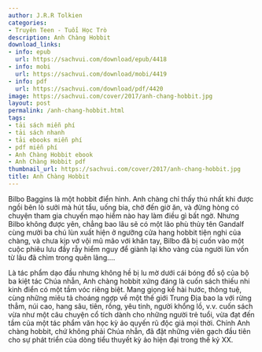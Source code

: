 ```yaml
---
author: J.R.R Tolkien
categories:
- Truyên Teen - Tuổi Học Trò
description: Anh Chàng Hobbit
download_links:
- info: epub
  url: https://sachvui.com/download/epub/4418
- info: mobi
  url: https://sachvui.com/download/mobi/4419
- info: pdf
  url: https://sachvui.com/download/pdf/4420
image: https://sachvui.com/cover/2017/anh-chang-hobbit.jpg
layout: post
permalink: /anh-chang-hobbit.html
tags:
- tải sách miễn phí
- tải sách nhanh
- tải ebooks miễn phí
- pdf miễn phí
- Anh Chàng Hobbit ebook
- Anh Chàng Hobbit pdf
thumbnail_url: https://sachvui.com/cover/2017/anh-chang-hobbit.jpg
title: Anh Chàng Hobbit
---
```


 <div class="item-desc text-justify"> <p>Bilbo Baggins là một hobbit điển hình. Anh chàng chỉ thấy thú nhất khi được ngồi bên lò sưởi mà hút tẩu, uống bia, chờ đến giờ ăn, và đừng hòng có chuyện tham gia chuyến mạo hiểm nào hay làm điều gì bất ngờ. Nhưng Bilbo không được yên, chẳng bao lâu sẽ có một lão phù thủy tên Gandalf cùng mười ba chú lùn xuất hiện ở ngưỡng cửa hang hobbit tiện nghi của chàng, và chưa kịp vớ vội mũ mão với khăn tay, Bilbo đã bị cuốn vào một cuộc phiêu lưu đầy rẫy hiểm nguy để giành lại kho vàng của người lùn vốn từ lâu đã chìm trong quên lãng….</p><p>Là tác phẩm dạo đầu nhưng không hề bị lu mờ dưới cái bóng đồ sộ của bộ ba kiệt tác Chúa nhẫn, Anh chàng hobbit xứng đáng là cuốn sách thiếu nhi kinh điển có một tầm vóc riêng biệt. Mang giọng kể hài hước, thông tuệ, cùng những miêu tả choáng ngợp về một thế giới Trung Địa bao la với rừng thẳm, núi cao, hang sâu, tiên, rồng, yêu tinh, người khổng lồ, v.v. cuốn sách vừa như một câu chuyện cổ tích dành cho những người trẻ tuổi, vừa đạt đến tầm của một tác phẩm văn học kỳ ảo quyến rũ độc giả mọi thời. Chính Anh chàng hobbit, chứ không phải Chúa nhẫn, đã đặt những viên gạch đầu tiên cho sự phát triển của dòng tiểu thuyết kỳ ảo hiện đại trong thế kỷ XX.</p> </div>
